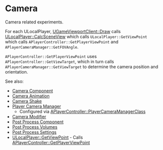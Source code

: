 # Camera
Camera related experiments.

For each ULocalPlayer, [UGameViewportClient::Draw](https://api.unrealengine.com/INT/API/Runtime/Engine/Engine/UGameViewportClient/Draw/index.html) calls [ULocalPlayer::CalcSceneView](https://api.unrealengine.com/INT/API/Runtime/Engine/Engine/ULocalPlayer/CalcSceneView/index.html) which calls `ULocalPlayer::GetViewPoint` which calls `APlayerController::GetPlayerViewPoint` and `APlayerCameraManager::GetFOVAngle`.


`APlayerController::GetPlayerViewPoint` uses `APlayerController::GetViewTarget`, which in turn calls `APlayerCameraManager::GetViewTarget` to determine the camera position and orientation.

See also:

* [Camera Component](https://api.unrealengine.com/INT/API/Runtime/Engine/Camera/UCameraComponent/index.html)
* [Camera Animation](https://docs.unrealengine.com/en-US/Gameplay/Framework/Camera/Animations/index.html)
* [Camera Shake](https://www.youtube.com/watch?v=1nMKHwsXSCc)
* [Player Camera Manager](https://api.unrealengine.com/INT/API/Runtime/Engine/Camera/APlayerCameraManager/index.html)
  * Configured via [APlayerController::PlayerCameraManagerClass](https://api.unrealengine.com/INT/API/Runtime/Engine/GameFramework/APlayerController/PlayerCameraManagerClass/index.html)
* [Camera Modifier](https://api.unrealengine.com/INT/API/Runtime/Engine/Camera/UCameraModifier/index.html)
* [Post Process Component](https://api.unrealengine.com/INT/API/Runtime/Engine/Components/UPostProcessComponent/index.html)
* [Post Process Volumes](https://api.unrealengine.com/INT/API/Runtime/Engine/Engine/APostProcessVolume/index.html)
* [Post Process Settings](https://api.unrealengine.com/INT/API/Runtime/Engine/Engine/FPostProcessSettings/index.html)
* [ULocalPlayer::GetViewPoint](https://api.unrealengine.com/INT/API/Runtime/Engine/Engine/ULocalPlayer/GetViewPoint/index.html) - Calls [APlayerController::GetPlayerViewPoint](https://api.unrealengine.com/INT/API/Runtime/Engine/GameFramework/APlayerController/GetPlayerViewPoint/index.html) 

